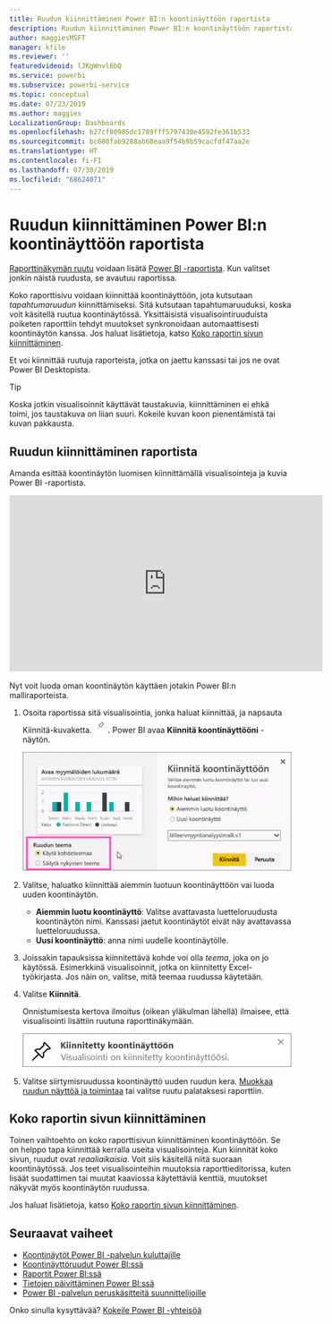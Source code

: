 ```yaml
---
title: Ruudun kiinnittäminen Power BI:n koontinäyttöön raportista
description: Ruudun kiinnittäminen Power BI:n koontinäyttöön raportista.
author: maggiesMSFT
manager: kfile
ms.reviewer: ''
featuredvideoid: lJKgWnvl6bQ
ms.service: powerbi
ms.subservice: powerbi-service
ms.topic: conceptual
ms.date: 07/23/2019
ms.author: maggies
LocalizationGroup: Dashboards
ms.openlocfilehash: b27cf80985dc1789fff5797430e4592fe361b533
ms.sourcegitcommit: bc688fab9288ab68eaa9f54b9b59cacfdf47aa2e
ms.translationtype: HT
ms.contentlocale: fi-FI
ms.lasthandoff: 07/30/2019
ms.locfileid: "68624071"
---
```

# <a name="pin-a-tile-to-a-power-bi-dashboard-from-a-report"></a>Ruudun kiinnittäminen Power BI:n koontinäyttöön raportista

[Raporttinäkymän ruutu](consumer/end-user-tiles.md) voidaan lisätä [Power BI -raportista](consumer/end-user-reports.md). Kun valitset jonkin näistä ruudusta, se avautuu raportissa.

Koko raporttisivu voidaan kiinnittää koontinäyttöön, jota kutsutaan *tapahtumaruudun* kiinnittämiseksi. Sitä kutsutaan tapahtumaruuduksi, koska voit käsitellä ruutua koontinäytössä. Yksittäisistä visualisointiruuduista poiketen raporttiin tehdyt muutokset synkronoidaan automaattisesti koontinäytön kanssa. Jos haluat lisätietoja, katso [Koko raportin sivun kiinnittäminen](#pin-an-entire-report-page).

Et voi kiinnittää ruutuja raporteista, jotka on jaettu kanssasi tai jos ne ovat Power BI Desktopista. 

> [!TIP]
> Koska jotkin visualisoinnit käyttävät taustakuvia, kiinnittäminen ei ehkä toimi, jos taustakuva on liian suuri. Kokeile kuvan koon pienentämistä tai kuvan pakkausta.  
> 
> 

## <a name="pin-a-tile-from-a-report"></a>Ruudun kiinnittäminen raportista
Amanda esittää koontinäytön luomisen kiinnittämällä visualisointeja ja kuvia Power BI -raportista.
    

<iframe width="560" height="315" src="https://www.youtube.com/embed/lJKgWnvl6bQ" frameborder="0" allowfullscreen></iframe>

Nyt voit luoda oman koontinäytön käyttäen jotakin Power BI:n malliraporteista.

1. Osoita raportissa sitä visualisointia, jonka haluat kiinnittää, ja napsauta Kiinnitä-kuvaketta. ![Kiinnitä-kuvake](media/service-dashboard-pin-tile-from-report/pbi_pintile_small.png). Power BI avaa **Kiinnitä koontinäyttööni** -näytön.
   
     ![Kiinnitä koontinäyttöön -ikkuna](media/service-dashboard-pin-tile-from-report/pbi_themes2.png)
2. Valitse, haluatko kiinnittää aiemmin luotuun koontinäyttöön vai luoda uuden koontinäytön.
   
   * **Aiemmin luotu koontinäyttö**: Valitse avattavasta luetteloruudusta koontinäytön nimi. Kanssasi jaetut koontinäytöt eivät näy avattavassa luetteloruudussa.
   * **Uusi koontinäyttö**: anna nimi uudelle koontinäytölle.
3. Joissakin tapauksissa kiinnitettävä kohde voi olla *teema*, joka on jo käytössä. Esimerkkinä visualisoinnit, jotka on kiinnitetty Excel-työkirjasta. Jos näin on, valitse, mitä teemaa ruudussa käytetään.
4. Valitse **Kiinnitä**.
   
   Onnistumisesta kertova ilmoitus (oikean yläkulman lähellä) ilmaisee, että visualisointi lisättiin ruutuna raporttinäkymään.
   
   ![Onnistumisilmoitus](media/service-dashboard-pin-tile-from-report/pinsuccess.png)
5. Valitse siirtymisruudussa koontinäyttö uuden ruudun kera. [Muokkaa ruudun näyttöä ja toimintaa](service-dashboard-edit-tile.md) tai valitse ruutu palataksesi raporttiin.

## <a name="pin-an-entire-report-page"></a>Koko raportin sivun kiinnittäminen
Toinen vaihtoehto on koko raporttisivun kiinnittäminen koontinäyttöön. Se on helppo tapa kiinnittää kerralla useita visualisointeja. Kun kiinnität koko sivun, ruudut ovat *reaaliaikaisia*. Voit siis käsitellä niitä suoraan koontinäytössä. Jos teet visualisointeihin muutoksia raporttieditorissa, kuten lisäät suodattimen tai muutat kaaviossa käytettäviä kenttiä, muutokset näkyvät myös koontinäytön ruudussa.  

Jos haluat lisätietoja, katso [Koko raportin sivun kiinnittäminen](service-dashboard-pin-live-tile-from-report.md).

## <a name="next-steps"></a>Seuraavat vaiheet
- [Koontinäytöt Power BI -palvelun kuluttajille](consumer/end-user-dashboards.md)
- [Koontinäyttöruudut Power BI:ssä](consumer/end-user-tiles.md)
- [Raportit Power BI:ssä](consumer/end-user-reports.md)
- [Tietojen päivittäminen Power BI:ssä](refresh-data.md)
- [Power BI -palvelun peruskäsitteitä suunnittelijoille](service-basic-concepts.md)

Onko sinulla kysyttävää? [Kokeile Power BI -yhteisöä](http://community.powerbi.com/)


